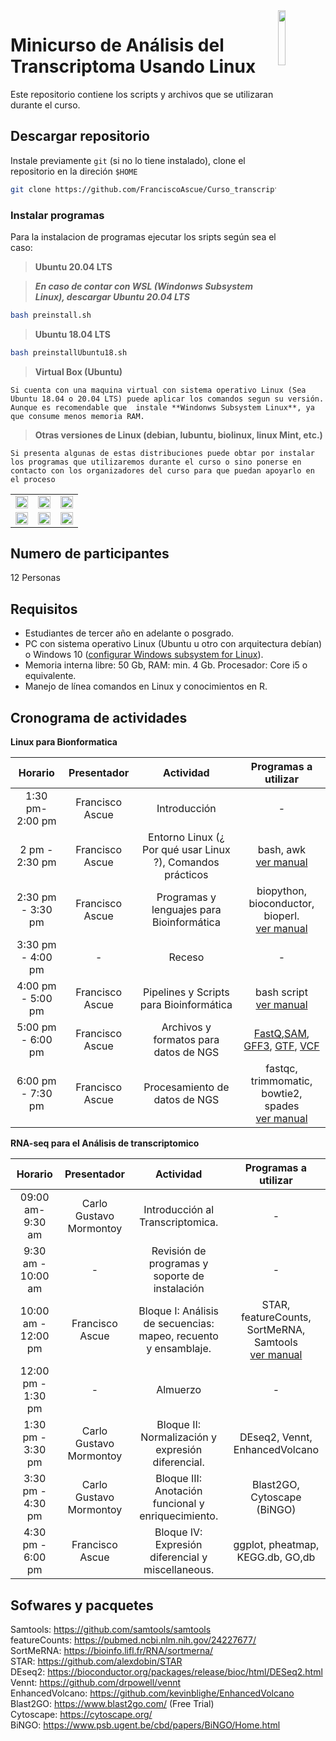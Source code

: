 <img align="right" width="15%" src="http://hamutay.org/wp-content/themes/rt_protean/custom/images/HAMUTAY%20LOGO%20VERTICAL.jpg">

Minicurso de Análisis del Transcriptoma Usando Linux 
=========

Este repositorio contiene los scripts y archivos que se utilizaran durante el curso. 

## Descargar repositorio
Instale previamente `git` (si no lo tiene instalado), clone el repositorio en la direción `$HOME`
```bash
git clone https://github.com/FranciscoAscue/Curso_transcriptomica.git`   
```
### Instalar programas

Para la instalacion de programas ejecutar los sripts según sea el caso:

>**Ubuntu 20.04 LTS**

>***En caso de contar con WSL (Windonws Subsystem Linux), descargar Ubuntu 20.04 LTS***

```bash
bash preinstall.sh
```

>**Ubuntu 18.04 LTS**

```bash 
bash preinstallUbuntu18.sh
```

>**Virtual Box (Ubuntu)**   

```Si cuenta con una maquina virtual con sistema operativo Linux (Sea Ubuntu 18.04 o 20.04 LTS) puede aplicar los comandos segun su versión. Aunque es recomendable que  instale **Windonws Subsystem Linux**, ya que consume menos memoria RAM.```

>**Otras versiones de Linux (debian, lubuntu, biolinux, linux Mint, etc.)**

```Si presenta algunas de estas distribuciones puede obtar por instalar los programas que utilizaremos durante el curso o sino ponerse en contacto con los organizadores del curso para que puedan apoyarlo en el proceso```

|                                               |                                               |                                               |
|-----------------------------------------------|-----------------------------------------------|-----------------------------------------------|
| <img width="100%" src="Images/descarga.jpeg"> | <img width="100%" src="Images/descarga2.jpg"> | <img width="100%" src="Images/descarga3.jpg"> |
| <img width="100%" src="Images/descarga4.jpg"> | <img width="100%" src="Images/descarga5.jpg"> | <img width="100%" src="Images/descarga6.jpg"> |

## Numero de participantes

12 Personas

## Requisitos

- Estudiantes de tercer año en adelante o posgrado.
- PC con sistema operativo Linux (Ubuntu u otro con arquitectura debían) o Windows 10 (<a href="https://docs.microsoft.com/en-us/windows/wsl/install-win10">configurar Windows subsystem for Linux</a>). 
- Memoria interna libre: 50 Gb, RAM: min. 4 Gb. Procesador: Core i5 o equivalente.
- Manejo de línea comandos en Linux y conocimientos en R.


## Cronograma de actividades

**Linux para Bionformatica**

| Horario  |  Presentador  |  Actividad | Programas a utilizar |
|:----------:|:-------------:|:-----------:|:---------------------:|
|1:30 pm-2:00 pm |Francisco Ascue|Introducción|-|
|2 pm - 2:30 pm |Francisco Ascue| Entorno Linux (¿ Por qué usar Linux ?), Comandos prácticos|bash, awk <br />  [ver manual](1-3Linux.md)|
|2:30 pm - 3:30 pm|Francisco Ascue|Programas y lenguajes para Bioinformática|biopython, bioconductor, bioperl. <br /> [ver manual](1-3Linux.md)|
|3:30 pm - 4:00 pm|-|Receso|-|
|4:00 pm - 5:00 pm|Francisco Ascue|Pipelines y Scripts para Bioinformática|bash script <br /> [ver manual](4-6Linux.md)|
|5:00 pm - 6:00 pm|Francisco Ascue|Archivos y formatos para datos de NGS|[FastQ](Images/FastQ.jpg),[SAM](Images/SAM.jpg), [GFF3](Images/gff3.jpg), [GTF](Images/gtf.jpg), [VCF](Images/vcf.png)|
|6:00 pm - 7:30 pm|Francisco Ascue|Procesamiento de datos de NGS|fastqc, trimmomatic, bowtie2, spades <br /> [ver manual](NGSLinux.md)|

**RNA-seq para el Análisis de transcriptomico**

| Horario  |  Presentador  |  Actividad | Programas a utilizar |
|:----------:|:-------------:|:-----------:|:---------------------:|
|09:00 am-9:30 am |Carlo Gustavo Mormontoy|Introducción al Transcriptomica.|-|
|9:30 am - 10:00 am |-|Revisión de programas y soporte de instalación|-|
|10:00 am - 12:00 pm|Francisco Ascue|Bloque I: Análisis de secuencias: mapeo, recuento y ensamblaje.|STAR, featureCounts, SortMeRNA, Samtools <br />  [ver manual](transcriptomic.md)|
|12:00 pm - 1:30 pm|-|Almuerzo|-|
|1:30 pm - 3:30 pm|Carlo Gustavo Mormontoy|Bloque II: Normalización y expresión diferencial.|DEseq2, Vennt, EnhancedVolcano|
|3:30 pm - 4:30 pm|Carlo Gustavo Mormontoy|Bloque III: Anotación funcional y enriquecimiento.|Blast2GO, Cytoscape (BiNGO)|
|4:30 pm - 6:00 pm|Francisco Ascue|Bloque IV: Expresión diferencial y miscellaneous.|ggplot, pheatmap, KEGG.db, GO,db|

## Sofwares y pacquetes

Samtools: https://github.com/samtools/samtools    
featureCounts: https://pubmed.ncbi.nlm.nih.gov/24227677/    
SortMeRNA: https://bioinfo.lifl.fr/RNA/sortmerna/     
STAR: https://github.com/alexdobin/STAR     
DEseq2: https://bioconductor.org/packages/release/bioc/html/DESeq2.html     
Vennt: https://github.com/drpowell/vennt     
EnhancedVolcano: https://github.com/kevinblighe/EnhancedVolcano     
Blast2GO: https://www.blast2go.com/ (Free Trial)    
Cytoscape: https://cytoscape.org/     
BiNGO: https://www.psb.ugent.be/cbd/papers/BiNGO/Home.html   

